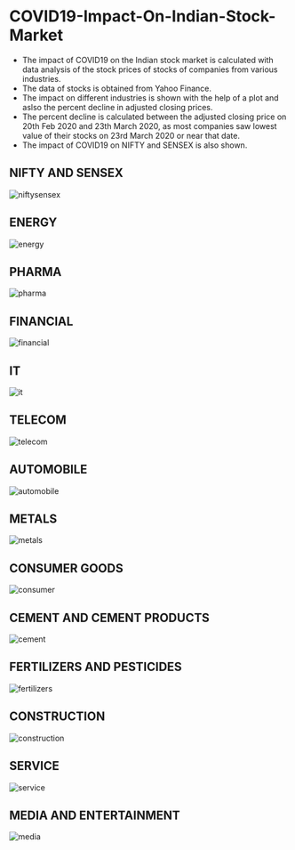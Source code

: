 # COVID19-Impact-On-Indian-Stock-Market
- The impact of COVID19 on the Indian stock market is calculated with data analysis of the stock prices of stocks of companies from various industries.
- The data of stocks is obtained from Yahoo Finance.
- The impact on different industries is shown with the help of a plot and aslso the percent decline in adjusted closing prices.
- The percent decline is calculated between the adjusted closing price on 20th Feb 2020 and 23th March 2020, as most companies saw lowest value of their stocks on 23rd March 2020 or near that date.
- The impact of COVID19 on NIFTY and SENSEX is also shown.
## NIFTY AND SENSEX 
![niftysensex](https://user-images.githubusercontent.com/48640844/87242018-88cb4880-c446-11ea-97b4-d73e72135779.png)
## ENERGY
![energy](https://user-images.githubusercontent.com/48640844/87242021-8b2da280-c446-11ea-9cbd-6334f1edef10.png)
## PHARMA 
![pharma](https://user-images.githubusercontent.com/48640844/87242023-8ff25680-c446-11ea-89d2-5af34d6be385.png)
## FINANCIAL
![financial](https://user-images.githubusercontent.com/48640844/87242080-1c047e00-c447-11ea-94a4-6ec3505a91cd.png)
## IT 
![it](https://user-images.githubusercontent.com/48640844/87242066-f2e3ed80-c446-11ea-8d94-5db25705c5f3.png)
## TELECOM
![telecom](https://user-images.githubusercontent.com/48640844/87242082-2757a980-c447-11ea-8147-bf84abafe063.png)
## AUTOMOBILE
![automobile](https://user-images.githubusercontent.com/48640844/87242105-4bb38600-c447-11ea-8d09-ebbd95a54537.png)
## METALS
![metals](https://user-images.githubusercontent.com/48640844/87242108-4f470d00-c447-11ea-8292-eb2ad867aa18.png)
## CONSUMER GOODS
![consumer](https://user-images.githubusercontent.com/48640844/87242113-5ff78300-c447-11ea-96dc-e380b0f9a2b0.png)
## CEMENT AND CEMENT PRODUCTS
![cement](https://user-images.githubusercontent.com/48640844/87242114-62f27380-c447-11ea-82bf-3615d46c87df.png)
## FERTILIZERS AND PESTICIDES
![fertilizers](https://user-images.githubusercontent.com/48640844/87242117-6685fa80-c447-11ea-8a7d-815b5f22c605.png)
## CONSTRUCTION
![construction](https://user-images.githubusercontent.com/48640844/87242160-dd22f800-c447-11ea-8f48-23efd4ff2265.png)
## SERVICE
![service](https://user-images.githubusercontent.com/48640844/87242162-e14f1580-c447-11ea-82a9-e7a4577e3e29.png)
## MEDIA AND ENTERTAINMENT
![media](https://user-images.githubusercontent.com/48640844/87242164-e44a0600-c447-11ea-9260-3b3260d1cc38.png)
